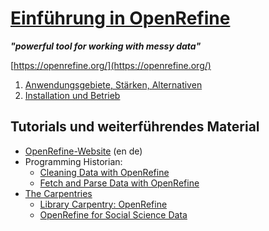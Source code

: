 # [Einführung in OpenRefine](https://mnscholz.github.io/openrefine-tutorial/)

***"powerful tool for working with messy data"***

[https://openrefine.org/](https://openrefine.org/)


1. [Anwendungsgebiete, Stärken, Alternativen](anwendungsgebiete)
1. [Installation und Betrieb](betrieb)

## Tutorials und weiterführendes Material

- [OpenRefine-Website](https://github.com/OpenRefine/OpenRefine/wiki/External-Resources#german) (en de)
- Programming Historian:
  - [Cleaning Data with OpenRefine](https://programminghistorian.org/en/lessons/cleaning-data-with-openrefine)
  - [Fetch and Parse Data with OpenRefine](https://programminghistorian.org/en/lessons/fetch-and-parse-data-with-openrefine)
- [The Carpentries](https://carpentries.org/lessons/)
  - [Library Carpentry: OpenRefine](https://librarycarpentry.github.io/lc-open-refine/)
  - [OpenRefine for Social Science Data ](https://datacarpentry.github.io/openrefine-socialsci/)

